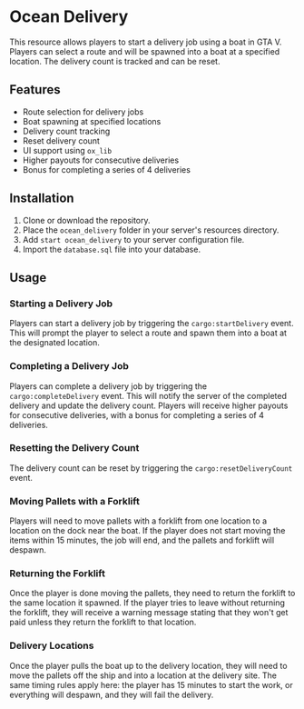 # Ocean Delivery

This resource allows players to start a delivery job using a boat in GTA V. Players can select a route and will be spawned into a boat at a specified location. The delivery count is tracked and can be reset.

## Features

- Route selection for delivery jobs
- Boat spawning at specified locations
- Delivery count tracking
- Reset delivery count
- UI support using `ox_lib`
- Higher payouts for consecutive deliveries
- Bonus for completing a series of 4 deliveries

## Installation

1. Clone or download the repository.
2. Place the `ocean_delivery` folder in your server's resources directory.
3. Add `start ocean_delivery` to your server configuration file.
4. Import the `database.sql` file into your database.

## Usage

### Starting a Delivery Job

Players can start a delivery job by triggering the `cargo:startDelivery` event. This will prompt the player to select a route and spawn them into a boat at the designated location.

### Completing a Delivery Job

Players can complete a delivery job by triggering the `cargo:completeDelivery` event. This will notify the server of the completed delivery and update the delivery count. Players will receive higher payouts for consecutive deliveries, with a bonus for completing a series of 4 deliveries.

### Resetting the Delivery Count

The delivery count can be reset by triggering the `cargo:resetDeliveryCount` event.

### Moving Pallets with a Forklift

Players will need to move pallets with a forklift from one location to a location on the dock near the boat. If the player does not start moving the items within 15 minutes, the job will end, and the pallets and forklift will despawn.

### Returning the Forklift

Once the player is done moving the pallets, they need to return the forklift to the same location it spawned. If the player tries to leave without returning the forklift, they will receive a warning message stating that they won't get paid unless they return the forklift to that location.

### Delivery Locations

Once the player pulls the boat up to the delivery location, they will need to move the pallets off the ship and into a location at the delivery site. The same timing rules apply here: the player has 15 minutes to start the work, or everything will despawn, and they will fail the delivery.
